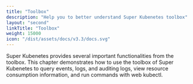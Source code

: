 ```yaml
---
title: "Toolbox"
description: "Help you to better understand Super Kubenetes toolbox"
layout: "second"
linkTitle: "Toolbox"
weight: 15000
icon: "/dist/assets/docs/v3.3/docs.svg"
---
```


Super Kubenetes provides several important functionalities from the toolbox. This chapter demonstrates how to use the toolbox of Super Kubenetes to query events, logs, and auditing logs, view resource consumption information, and run commands with web kubectl.
